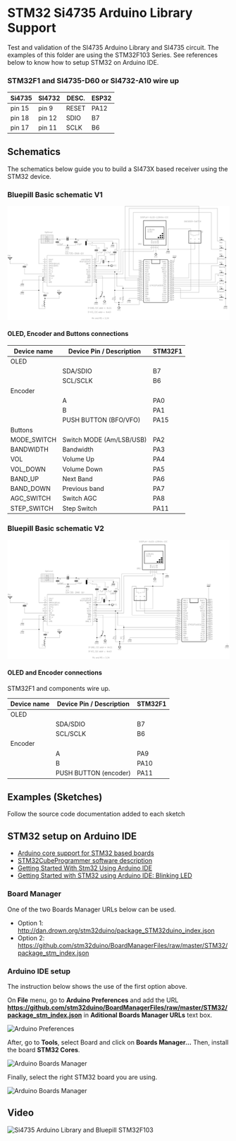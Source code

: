 # STM32 Si4735 Arduino Library Support 

Test and validation of the SI4735 Arduino Library and SI4735 circuit.
The examples of this folder are using the STM32F103 Series. See references below to know how to setup STM32 on Arduino IDE. 


### STM32F1 and SI4735-D60 or SI4732-A10 wire up


| Si4735  | SI4732   | DESC.  | ESP32    | 
|---------| -------- |--------|----------|
| pin 15  |  pin 9   | RESET  |   PA12   |  
| pin 18  |  pin 12  | SDIO   |   B7     |
| pin 17  |  pin 11  | SCLK   |   B6     |


## Schematics

The schematics below guide you to build a SI473X based receiver using the STM32 device. 


###  Bluepill Basic schematic V1

![Bluepill Basic schematic V1](../../extras/images/schematic_bluepill_basic.png)


#### OLED, Encoder and Buttons connections

| Device name   | Device Pin / Description |  STM32F1|
| --------------| -------------------------| --------|
| OLED          |                          |         |
|               | SDA/SDIO                 |  B7     | 
|               | SCL/SCLK                 |  B6     | 
| Encoder       |                          |         |
|               | A                        |  PA0    |
|               | B                        |  PA1    |
|               | PUSH BUTTON (BFO/VFO)    |  PA15   | BFO_SWITCH
| Buttons       |                          |         |
|   MODE_SWITCH | Switch MODE (Am/LSB/USB) |  PA2    |  
|   BANDWIDTH   | Bandwidth                |  PA3    |  
|   VOL         | Volume Up                |  PA4    |
|   VOL_DOWN    | Volume Down              |  PA5    |
|   BAND_UP     | Next Band                |  PA6    | 
|   BAND_DOWN   | Previous band            |  PA7    | 
|   AGC_SWITCH  | Switch AGC               |  PA8    | 
|   STEP_SWITCH | Step Switch              |  PA11   | 


### Bluepill Basic schematic V2

![Bluepill Basic schematic V2](../../extras/images/schematic_bluepill_basicv2.png)

#### OLED and Encoder connections

STM32F1 and components wire up. 
  
| Device name   | Device Pin / Description |  STM32F1 |
| --------------| -------------------------| --------|
|    OLED       |                          |         |
|               | SDA/SDIO                 |  B7     | 
|               | SCL/SCLK                 |  B6     | 
|    Encoder    |                          |         |
|               | A                        |  PA9    |
|               | B                        |  PA10   |
|               | PUSH BUTTON (encoder)    |  PA11   |




## Examples (Sketches)

Follow the source code documentation added to each sketch     


## STM32 setup on Arduino IDE

* [Arduino core support for STM32 based boards](https://github.com/stm32duino/Arduino_Core_STM32)
* [STM32CubeProgrammer software description](https://www.st.com/resource/en/user_manual/dm00403500-stm32cubeprogrammer-software-description-stmicroelectronics.pdf)
* [Getting Started With Stm32 Using Arduino IDE](https://www.instructables.com/id/Getting-Started-With-Stm32-Using-Arduino-IDE/)
* [Getting Started with STM32 using Arduino IDE: Blinking LED](https://circuitdigest.com/microcontroller-projects/getting-started-with-stm32-development-board-stm32f103c8-using-arduino-ide)


### Board Manager 

One of the two Boards Manager URLs below can be used. 

* Option 1: http://dan.drown.org/stm32duino/package_STM32duino_index.json
* Option 2: https://github.com/stm32duino/BoardManagerFiles/raw/master/STM32/package_stm_index.json 



### Arduino IDE setup 

The instruction below shows the use of the first option above.  

On __File__ menu, go to __Arduino Preferences__ and add the URL __https://github.com/stm32duino/BoardManagerFiles/raw/master/STM32/package_stm_index.json__ in __Aditional Boards Manager URLs__ text box. 

![Arduino Preferences](https://github.com/pu2clr/SI4735/blob/master/extras/images/STM32_00.png)


After, go to __Tools__, select Board and click on __Boards Manager...__ Then, install the board __STM32 Cores__. 

![Arduino Boards Manager](https://github.com/pu2clr/SI4735/blob/master/extras/images/STM32_01.png)


Finally, select the right STM32 board you are using. 

![Arduino Boards Manager](https://github.com/pu2clr/SI4735/blob/master/extras/images/STM32_02.png)



## Video

![Si4735 Arduino Library and Bluepill STM32F103 ](https://youtu.be/v4o5_lKKATc)